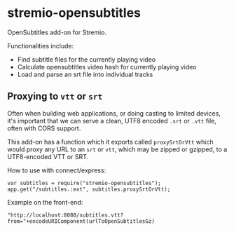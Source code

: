 # stremio-opensubtitles

OpenSubtitles add-on for Stremio.

Functionalities include:

* Find subtitle files for the currently playing video
* Calculate opensubtitles video hash for currently playing video
* Load and parse an srt file into individual tracks

## Proxying to `vtt` or `srt`

Often when building web applications, or doing casting to limited devices, it's important that we can serve a clean, UTF8 encoded `.srt` or `.vtt` file, often with CORS support.

This add-on has a function which it exports called `proxySrtOrVtt` which would proxy any URL to an `srt` or `vtt`, which may be zipped or gzipped, to a UTF8-encoded VTT or SRT.

How to use with connect/express:

```
var subtitles = require("stremio-opensubtitles");
app.get("/subtitles.:ext", subtitles.proxySrtOrVtt);
```

Example on the front-end:

```
"http://localhost:8080/subtitles.vtt?from="+encodeURIComponent(urlToOpenSubtitlesGz)
```
